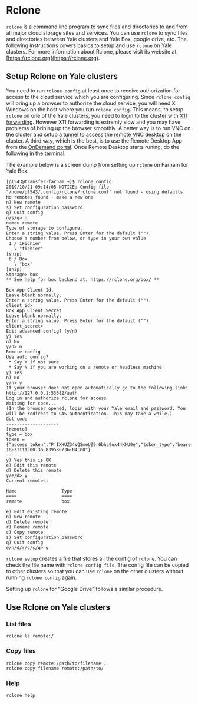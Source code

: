 # Rclone

`rclone` is a command line program to sync files and directories to and from all major cloud storage sites and services. You can use `rclone` to sync files and directories between Yale clusters and Yale Box, google drive, etc. The following instructions covers basics to setup and use `rclone` on Yale clusters. For more information about Rclone, please visit its website at [https://rclone.org](https://rclone.org). 

## Setup Rclone on Yale clusters

You need to run `rclone config` at least once to receive authorization for access to the cloud service which you are configuring. Since `rclone config` will bring up a browser to authorize the cloud service, you will need X Windows on the host where you run `rclone config`. This means, to setup `rclone` on one of the Yale clusters, you need to login to the cluster with [X11 forwarding](https://docs.ycrc.yale.edu/clusters-at-yale/access/x11/). However X11 forwarding is extremly slow and you may have problems of brining up the browser smoothly. A better way is to run VNC on the cluster and setup a tunnel to access the [remote VNC desktop](https://docs.ycrc.yale.edu/clusters-at-yale/access/vnc/) on the cluster. A third way, which is the best, is to use the Remote Desktop App from the [OnDemand portal](https://docs.ycrc.yale.edu/clusters-at-yale/access/ood/). Once Remote Desktop starts runing, do the following in the terminal:

The example below is a screen dump from setting up `rclone` on Farnam for Yale Box.
```
[pl543@transfer-farnam ~]$ rclone config
2019/10/21 09:14:05 NOTICE: Config file "/home/pl543/.config/rclone/rclone.conf" not found - using defaults
No remotes found - make a new one
n) New remote
s) Set configuration password
q) Quit config
n/s/q> n
name> remote
Type of storage to configure.
Enter a string value. Press Enter for the default ("").
Choose a number from below, or type in your own value
 1 / 1Fichier
   \ "fichier"
[snip]
 6 / Box
   \ "box"
[snip]
Storage> box
** See help for box backend at: https://rclone.org/box/ **

Box App Client Id.
Leave blank normally.
Enter a string value. Press Enter for the default ("").
client_id> 
Box App Client Secret
Leave blank normally.
Enter a string value. Press Enter for the default ("").
client_secret> 
Edit advanced config? (y/n)
y) Yes
n) No
y/n> n
Remote config
Use auto config?
 * Say Y if not sure
 * Say N if you are working on a remote or headless machine
y) Yes
n) No
y/n> y
If your browser does not open automatically go to the following link: http://127.0.0.1:53682/auth
Log in and authorize rclone for access
Waiting for code...
(In the browser opened, login with your Yale email and password. You will be redirect to CAS authentication. This may take a while.)
Got code
--------------------
[remote]
type = box
token = {"access_token":"PjIXHUZ34VQSmeUZ9r6bhc9ux44KMU0e","token_type":"bearer","refresh_token":"VumWPWP5Nd0M2C1GyfgfJL51zUeWPPVLc6VC6lBQduEPsQ9a6ibSor2dvHmyZ6B8","expiry":"2019-10-21T11:00:36.839586736-04:00"}
--------------------
y) Yes this is OK
e) Edit this remote
d) Delete this remote
y/e/d> y
Current remotes:

Name                 Type
====                 ====
remote               box

e) Edit existing remote
n) New remote
d) Delete remote
r) Rename remote
c) Copy remote
s) Set configuration password
q) Quit config
e/n/d/r/c/s/q> q
```

`rclone setup` creates a file that stores all the config of `rclone`. You can check the file name with `rclone config file`. The config file can be copied to other clusters so that you can use `rclone` on the other clusters without running `rclone config` again.

Setting up `rclone` for "Google Drive" follows a similar procedure. 

## Use Rclone on Yale clusters

### List files

```
rclone ls remote:/
```

### Copy files 
```
rclone copy remote:/path/to/filename .
rclone copy filename remote:/path/to/
```

### Help
```
rclone help
```
